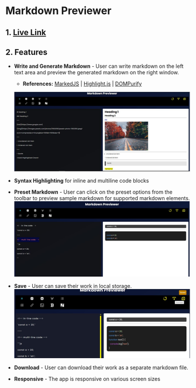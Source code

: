 # Markdown Previewer

## 1. [Live Link]()

## 2. Features
- **Write and Generate Markdown** - User can write markdown on the left text area and preview the generated markdown on the right window.
    -  **References:** [MarkedJS](https://marked.js.org/) | [Highlight.js](https://highlightjs.readthedocs.io/en/latest/readme.html#custom-usage) | [DOMPurify](https://github.com/cure53/DOMPurify)

    ![user markdown](https://github.com/GitProjProgress/POW/blob/main/md-previewer/UserMd.JPG?raw=true)

- **Syntax Highlighting** for inline and multiline code blocks

- **Preset Markdown** - User can click on the preset options from the toolbar to preview sample markdown for supported markdown elements.
    ![preset markdown](https://github.com/GitProjProgress/POW/blob/main/md-previewer/Presets.JPG?raw=true)

- **Save** - User can save their work in local storage.
    ![save markdown](https://github.com/GitProjProgress/POW/blob/main/md-previewer/SaveMd.JPG?raw=true)
- **Download** - User can download their work as a separate markdown file.
- **Responsive** - The app is responsive on various screen sizes